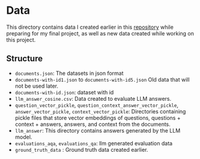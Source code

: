 # Data

This directory contains data I created earlier in this [repository](https://github.com/PTIT-D22KH/rag-experiment) while preparing for my final project, as well as new data created while working on this project.

## Structure

- `documents.json`: The datasets in json format
- `documents-with-id1.json` to `documents-with-id5.json` Old data that will not be used later.
- `documents-with-id.json`: dataset with id
- `llm_answer_cosine.csv`: Data created to evaluate LLM answers.
- `question_vector_pickle`, `question_context_answer_vector_pickle`, `answer_vector_pickle`, `context_vector_pickle`: Directories containing pickle files that store vector embeddings of questions, questions + context + answers, answers, and context from the documents.
- `llm_answer`: This directory contains answers generated by the LLM model.
- `evaluations_aqa`, `evaluations_qa`: llm generated evaluation data
- `ground_truth_data` : Ground truth data created earlier.